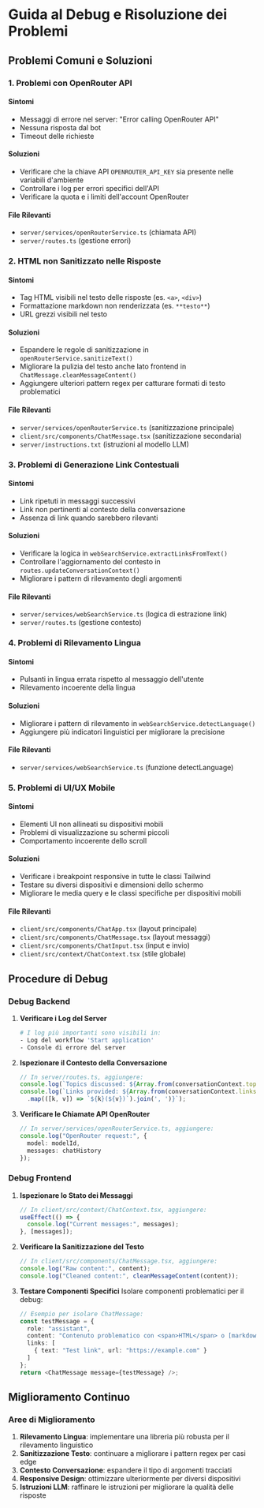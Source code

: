 # Guida al Debug e Risoluzione dei Problemi

## Problemi Comuni e Soluzioni

### 1. Problemi con OpenRouter API

#### Sintomi
- Messaggi di errore nel server: "Error calling OpenRouter API"
- Nessuna risposta dal bot
- Timeout delle richieste

#### Soluzioni
- Verificare che la chiave API `OPENROUTER_API_KEY` sia presente nelle variabili d'ambiente
- Controllare i log per errori specifici dell'API
- Verificare la quota e i limiti dell'account OpenRouter

#### File Rilevanti
- `server/services/openRouterService.ts` (chiamata API)
- `server/routes.ts` (gestione errori)

### 2. HTML non Sanitizzato nelle Risposte

#### Sintomi
- Tag HTML visibili nel testo delle risposte (es. `<a>`, `<div>`)
- Formattazione markdown non renderizzata (es. `**testo**`)
- URL grezzi visibili nel testo

#### Soluzioni
- Espandere le regole di sanitizzazione in `openRouterService.sanitizeText()`
- Migliorare la pulizia del testo anche lato frontend in `ChatMessage.cleanMessageContent()`
- Aggiungere ulteriori pattern regex per catturare formati di testo problematici

#### File Rilevanti
- `server/services/openRouterService.ts` (sanitizzazione principale)
- `client/src/components/ChatMessage.tsx` (sanitizzazione secondaria)
- `server/instructions.txt` (istruzioni al modello LLM)

### 3. Problemi di Generazione Link Contestuali

#### Sintomi
- Link ripetuti in messaggi successivi
- Link non pertinenti al contesto della conversazione
- Assenza di link quando sarebbero rilevanti

#### Soluzioni
- Verificare la logica in `webSearchService.extractLinksFromText()`
- Controllare l'aggiornamento del contesto in `routes.updateConversationContext()`
- Migliorare i pattern di rilevamento degli argomenti

#### File Rilevanti
- `server/services/webSearchService.ts` (logica di estrazione link)
- `server/routes.ts` (gestione contesto)

### 4. Problemi di Rilevamento Lingua

#### Sintomi
- Pulsanti in lingua errata rispetto al messaggio dell'utente
- Rilevamento incoerente della lingua

#### Soluzioni
- Migliorare i pattern di rilevamento in `webSearchService.detectLanguage()`
- Aggiungere più indicatori linguistici per migliorare la precisione

#### File Rilevanti
- `server/services/webSearchService.ts` (funzione detectLanguage)

### 5. Problemi di UI/UX Mobile

#### Sintomi
- Elementi UI non allineati su dispositivi mobili
- Problemi di visualizzazione su schermi piccoli
- Comportamento incoerente dello scroll

#### Soluzioni
- Verificare i breakpoint responsive in tutte le classi Tailwind
- Testare su diversi dispositivi e dimensioni dello schermo
- Migliorare le media query e le classi specifiche per dispositivi mobili

#### File Rilevanti
- `client/src/components/ChatApp.tsx` (layout principale)
- `client/src/components/ChatMessage.tsx` (layout messaggi)
- `client/src/components/ChatInput.tsx` (input e invio)
- `client/src/context/ChatContext.tsx` (stile globale)

## Procedure di Debug

### Debug Backend

1. **Verificare i Log del Server**
   ```bash
   # I log più importanti sono visibili in:
   - Log del workflow 'Start application'
   - Console di errore del server
   ```

2. **Ispezionare il Contesto della Conversazione**
   ```typescript
   // In server/routes.ts, aggiungere:
   console.log(`Topics discussed: ${Array.from(conversationContext.topicsDiscussed).join(', ')}`);
   console.log(`Links provided: ${Array.from(conversationContext.linksProvided.entries())
     .map(([k, v]) => `${k}(${v})`).join(', ')}`);
   ```

3. **Verificare le Chiamate API OpenRouter**
   ```typescript
   // In server/services/openRouterService.ts, aggiungere:
   console.log("OpenRouter request:", {
     model: modelId,
     messages: chatHistory
   });
   ```

### Debug Frontend

1. **Ispezionare lo Stato dei Messaggi**
   ```typescript
   // In client/src/context/ChatContext.tsx, aggiungere:
   useEffect(() => {
     console.log("Current messages:", messages);
   }, [messages]);
   ```

2. **Verificare la Sanitizzazione del Testo**
   ```typescript
   // In client/src/components/ChatMessage.tsx, aggiungere:
   console.log("Raw content:", content);
   console.log("Cleaned content:", cleanMessageContent(content));
   ```

3. **Testare Componenti Specifici**
   Isolare componenti problematici per il debug:
   ```typescript
   // Esempio per isolare ChatMessage:
   const testMessage = {
     role: "assistant",
     content: "Contenuto problematico con <span>HTML</span> o [markdown](link)",
     links: [
       { text: "Test link", url: "https://example.com" }
     ]
   };
   return <ChatMessage message={testMessage} />;
   ```

## Miglioramento Continuo

### Aree di Miglioramento
1. **Rilevamento Lingua**: implementare una libreria più robusta per il rilevamento linguistico
2. **Sanitizzazione Testo**: continuare a migliorare i pattern regex per casi edge
3. **Contesto Conversazione**: espandere il tipo di argomenti tracciati
4. **Responsive Design**: ottimizzare ulteriormente per diversi dispositivi
5. **Istruzioni LLM**: raffinare le istruzioni per migliorare la qualità delle risposte